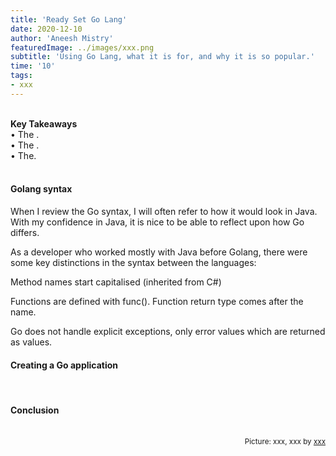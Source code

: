 ```yaml
---
title: 'Ready Set Go Lang'
date: 2020-12-10
author: 'Aneesh Mistry'
featuredImage: ../images/xxx.png
subtitle: 'Using Go Lang, what it is for, and why it is so popular.'
time: '10'
tags:
- xxx
---
```

<br>
<strong>Key Takeaways</strong><br>
&#8226; The .<br>
&#8226; The .<br>
&#8226; The.<br>

<br>
<h4>Golang syntax</h4>
<p>
When I review the Go syntax, I will often refer to how it would look in Java. With my confidence in Java, it is nice to be able to reflect upon how Go differs. 
</p>
<p>
As a developer who worked mostly with Java before Golang, there were some key distinctions in the syntax between the languages:

Method names start capitalised (inherited from C#)

Functions are defined with func(). Function return type comes after the name.

Go does not handle explicit exceptions, only error values which are returned as values.


</p>

<h4>Creating a Go application</h4>
<p>


</p>

<br>
<h4>Conclusion</h4>
<p>


</p>

<br>
<small style="float: right;" >Picture: xxx, xxx by <a target="_blank" href="https://unsplash.com/@xxx">xxx</small></a><br>